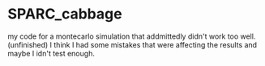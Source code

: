 # SPARC_cabbage
my code for a montecarlo simulation that addmittedly didn't work too well. (unfinished)
I think I had some mistakes that were affecting the results and maybe I idn't test enough. 
